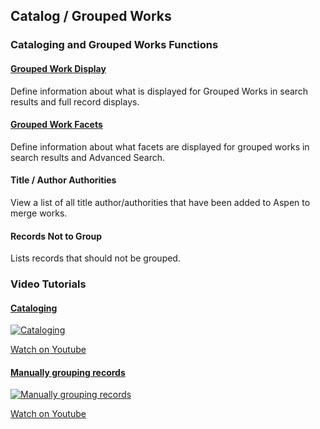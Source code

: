 ## Catalog / Grouped Works

### Cataloging and Grouped Works Functions

#### [Grouped Work Display](/Admin/HelpManual?page=Grouped-Work-Display-Settings)
Define information about what is displayed for Grouped Works in search results and full record displays.
#### [Grouped Work Facets](/Admin/HelpManual?page=Grouped-Work-Facets)
Define information about what facets are displayed for grouped works in search results and Advanced Search.
#### Title / Author Authorities
View a list of all title author/authorities that have been added to Aspen to merge works.
#### Records Not to Group
Lists records that should not be grouped.

### Video Tutorials

#### [Cataloging](/Admin/HelpManual?page=Cataloging)

[![Cataloging](/manual/images/Cataloging.jpg)](https://youtu.be/rnrLGIlNf8g)

[Watch on Youtube](https://youtu.be/rnrLGIlNf8g)

#### [Manually grouping records](/Admin/HelpManual?page=Manually-grouping-records)

[![Manually grouping records](/manual/images/Manual-Grouping-Records.png)](https://www.youtube.com/watch?v=2E1cYPKve0U&list=PLV_OXyJ1D3Bjr49J9FQ3M0uNhiNv4E04f&index=6)

[Watch on Youtube](https://www.youtube.com/watch?v=2E1cYPKve0U&list=PLV_OXyJ1D3Bjr49J9FQ3M0uNhiNv4E04f&index=6)
